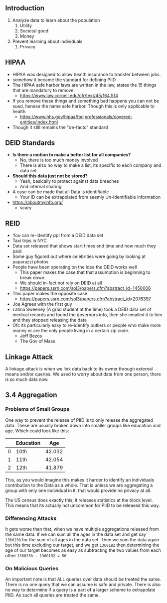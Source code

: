 ## Introduction 
1. Analyze data to learn about the population
	1. Utility
	2. Societal good
	3. Money
2. Prevent learning about individuals
	1. Privacy

## HIPAA
- HIPAA was designed to allow health insurance to transfer between jobs.
- somehow it became the standard for defining PIID
 - The HIPAA safe harbor laws are written in the law, states the 15 things that are mandatory to remove.
	 - https://www.law.cornell.edu/cfr/text/45/164.514
- If you remove these things and something bad happens you can not be sued, henese the name safe harbor. Though this is only applicable to health
	- https://www.hhs.gov/hipaa/for-professionals/covered-entities/index.html
- Though it still remains the "de-facto" standard

## DEID Standards
- **Is there a motion to make a better list for all companies?**
	- No, there is too much money involved
	- There is also no way to make a list, its specific to each company and data set
- **Should this data just not be stored?**
	- Yeah, basically to protect against data breaches
	- And internal sharing
- A case can be made that all Data is identifiable
	- Your ID can be extrapolated from seemly Un-identifiable information
- https://aboutmyinfo.org/
	- scary 

## REID
- You can re-identify ppl from a DEID data set
- Taxi trips in NYC
- Data set released that shows start times end time and how much they paid
- Some guy figured out where celebrities were going by looking at paparazzi photos
- People have been operating on the idea the DEID works well
	- This paper makes the case that that assumption is beginning to break down
	- We should in-fact not rely on DEID at all
	- https://papers.ssrn.com/sol3/papers.cfm?abstract_id=1450006
- This paper makes the opposite case
	- https://papers.ssrn.com/sol3/papers.cfm?abstract_id=2076397
- Joe Agrees with the first guy
- Latina Sweeney (A grad student at the time) took a DEID data set of medical records and found the governors info, then she emailed it to him and they stopped releasing the data
- Ofc its particularly easy to re-identify outliers or people who make more money or are the only people living in a certain zip code.
	- Jeff Bezos
	- The Gov of Mass

## Linkage Attack
A linkage attack is when we link data back to its owner through external means and/or queries. We used to worry about data from one person, there is so much data now.
## 3.4 Aggregation
### Problems of Small Groups
One way to prevent the release of PIID is to only release the aggregated data. These are usually broken down into smaller groups like education and age. Which could look like this:

|     | Education | Age    |
| --- | --------- | ------ |
| 0   | 10th      | 42.032 |
| 1   | 11th      | 42.054 |
| 2   | 12th      | 41.879 |
This, as you would imagine this makes it harder to identify an individuals contribution to the Data as a whole. That is unless we are aggregating a group with only one individual in it, that would provide no privacy at all.

The US census does exactly this, it releases statistics at the block level. This means that its actually not uncommon for PIID to be released this way. 

### Differencing Attacks
It gets worse than that, when we have multiple aggregations released from the same data. If we can sum all the ages in the data set and get say `1360238` for the sum of all ages in the data set. Then we sum the data again but this time excluding our target, and we get `1360182` then determining the age of our target becomes as easy as subtracting the two values from each other `1360238 - 1360182 = 56` 

### On Malicious Queries
An important note is that ALL queries over data should be treated the same. There is no one query that we can assume is safe and private. There is also no way to determine if a query is a part of a larger scheme to extrapolate PIID. As such all queries are treated the same.